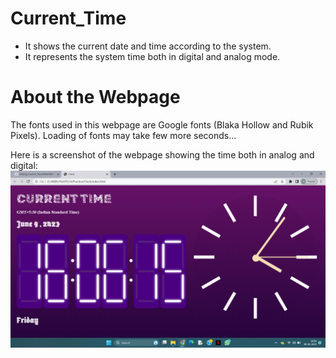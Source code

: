 # Current_Time
* It shows the current date and time according to the system. 
* It represents the system time both in digital and analog mode.

# About the Webpage
The fonts used in this webpage are Google fonts (Blaka Hollow and Rubik Pixels). Loading of fonts may take few more seconds...

Here is a screenshot of the webpage showing the time both in analog and digital:
![Webpage Screenshot](/Webpage_Screenshot.png)

